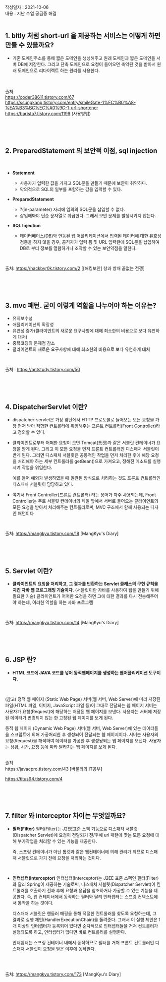 <br>
작성일자 : 2021-10-06 
<br>
내용 : 지난 수업 궁금증 해결
<br><br>

## 1. bitly 처럼 short-url 을 제공하는 서비스는 어떻게 하면 만들 수 있을까요?

- 기존 도메인주소를 통해 짧은 도메인을 생성해주고 원래 도메인과 짧은 도메인을 서버 DB에 저장한다.
  그리고 단축 도메인으로 요청이 들어오면 축약된 것을 받아서 원래 도메인으로 리다이렉트 하는 원리를 사용한다.

<br><br>
출처
<br>
https://coder38611.tistory.com/67
<br>
https://ssungkang.tistory.com/entry/smileGate-1%EC%B0%A8-%EA%B3%BC%EC%A0%9C-1-url-shortener
<br>
https://barista7.tistory.com/1196 (사용방법)

<br>
<br>
<br>

## 2. PreparedStatement 의 보안적 이점, sql injection
<br>

- **Statement**
  - 사용자가 입력한 값을 가지고 SQL문을 만들기 때문에 보안이 취약하다.
  - 악의적으로 SQL의 일부를 포함하는 값을 입력할 수 있다.
    
    
- **PreparedStatement**
  - ?(in-parameter) 자리에 임의의 SQL문을 삽입할 수 없다.
  - 삽입해봐야 단순 문자열로 취급한다. 그래서 보안 문제를 발생시키지 않는다.

- **SQL Injection**
  - 데이터베이스(DB)와 연동된 웹 어플리케이션에서 입력된 데이터에 대한 유효성 검증을 하지 않을 경우, 
  공격자가 입력 폼 및 URL 입력란에 SQL문을 삽입하여 DB로 부터 정보를 열람하거나 조작할 수 있는 보안약점을 말한다.

<br>

출처: https://hackbyr0k.tistory.com/2 [[해킹보안] 창과 방패 끝없는 전쟁]

<br>

<br>

<br>



## 3. mvc 패턴. 굳이 이렇게 역할을 나누어야 하는 이유는?

- 유지보수성
- 애플리케이션의 확장성
- 유연성 증가(클라이언트의 새로운 요구사항에 대해 최소한의 비용으로 보다 유연하게 대처)
- 중복코딩의 문제점 감소
- 클라이언트의 새로운 요구사항에 대해 최소한의 비용으로 보다 유연하게 대처

<br>

 출처 : https://antstudy.tistory.com/50

<br>
<br>
<br>

## 4. DispatcherServlet 이란?

- dispatcher-servlet은 가장 앞단에서 HTTP 프로토콜로 들어오는 모든 요청을 
  가장 먼저 받아 적합한 컨트롤러에 위임해주는 프론트 컨트롤러(Front Controller)라고 정의할 수 있다.

- 클라이언트로부터 어떠한 요청이 오면 Tomcat(톰캣)과 같은 서블릿 컨테이너가 요청을 받게 된다.
  그리고 이 모든 요청을 먼저 프론트 컨트롤러인 디스패처 서블릿이 받게 된다. 
  그러면 디스패처 서블릿은 공통적인 작업을 먼저 처리한 후에 해당 요청을 처리해야 하는 세부 컨트롤러를 getBean()으로 가져오고,
  정해진 메소드를 실행시켜 작업을 위임한다. 

  예를 들어 예외가 발생하였을 때 일관된 방식으로 처리하는 것도 
  프론트 컨트롤러인 디스패처 서블릿이 담당하고 있다.

- 여기서 Front Controller(프론트 컨트롤러) 라는 용어가 자주 사용되는데, 
  Front Controller는 주로 서블릿 컨테이너의 제일 앞에서 서버로 들어오는 
  클라이언트의 모든 요청을 받아서 처리해주는 컨트롤러로써, MVC 구조에서 함께 사용되는 디자인 패턴이다

<br>

출처: https://mangkyu.tistory.com/18 [MangKyu's Diary]

<br>
<br>
<br>

## 5. Servlet 이란?

- **클라이언트의 요청을 처리하고, 그 결과를 반환하는 Servlet 클래스의 구현 규칙을 지킨 자바 웹 프로그래밍 기술이다.**
  (서블릿이란 자바를 사용하여 웹을 만들기 위해 필요한 기술)
  클라이언트가 어떠한 요청을 하면 그에 대한 결과를 다시 전송해주어야 하는데, 이러한 역할을 하는 자바 프로그램

<br> 

출처: https://mangkyu.tistory.com/14 [MangKyu's Diary]

<br>
<br>
<br>

## 6. JSP 란?

- **HTML 코드에 JAVA 코드를 넣어 동적웹페이지를 생성하는 웹어플리케이션 도구이다.**

<br>

(참고)
정적 웹 페이지 (Static Web Page)
서버(웹 서버, Web Server)에 미리 저장된 파일(HTML 파일, 이미지, JavaScript 파일 등)이 그대로 전달되는 웹 페이지
서버는 사용자가 요청(Request)에 해당하는 저장된 웹 페이지를 보낸다.
사용자는 서버에 저장된 데이터가 변경되지 않는 한 고정된 웹 페이지를 보게 된다.

동적 웹 페이지 (Dynamic Web Page)
서버(웹 서버, Web Server)에 있는 데이터들을 스크립트에 의해 가공처리한 후 생성되어 전달되는 웹 페이지이다.
서버는 사용자의 요청(Request)을 해석하여 데이터를 가공한 후 생성됭되는 웹 페이지를 보낸다.
사용자는 상황, 시간, 요청 등에 따라 달라지는 웹 페이지를 보게 된다.


<br>
출처
<br>
https://javacpro.tistory.com/43 [버물리의 IT공부]

https://titus94.tistory.com/4

<br>
<br>
<br>

## 7. filter 와 interceptor 차이는 무엇일까요?

- **필터(Filter)**
  필터(Filter)는 J2EE표준 스펙 기능으로 디스패처 서블릿(Dispatcher Servlet)에 요청이 전달되기 전/후에 url 패턴에 맞는 모든 요청에 대해 부가작업을 처리할 수 있는 기능을 제공한다. 

  즉, 스프링 컨테이너가 아닌 톰캣과 같은 웹컨테이너에 의해 관리가 되므로 디스패처 서블릿으로 가기 전에 요청을 처리하는 것이다.

<br>

- **인터셉터(Interceptor)**
  인터셉터(Interceptor)는 J2EE 표준 스펙인 필터(Filter)와 달리 Spring이 제공하는 기술로써, 
  디스패처 서블릿(Dispatcher Servlet)이 컨트롤러를 호출하기 전과 후에 요청과 응답을 참조하거나 
  가공할 수 있는 기능을 제공한다. 즉, 웹 컨테이너에서 동작하는 필터와 달리 인터셉터는 스프링 컨텍스트에서 동작을 하는 것이다.

  디스패처 서블릿은 핸들러 매핑을 통해 적절한 컨트롤러를 찾도록 요청하는데, 
  그 결과로 실행 체인(HandlerExecutionChain)을 돌려준다. 
  그래서 이 실행 체인은 1개 이상의 인터셉터가 등록되어 있다면 순차적으로 인터셉터들을 거쳐 컨트롤러가 실행되도록 하고, 
  인터셉터가 없다면 바로 컨트롤러를 실행한다.

  인터셉터는 스프링 컨테이너 내에서 동작하므로 필터를 거쳐 프론트 컨트롤러인 디스패처 서블릿이 요청을 받은 이후에 
  동작한다.

<br><br>

출처: https://mangkyu.tistory.com/173 [MangKyu's Diary]
